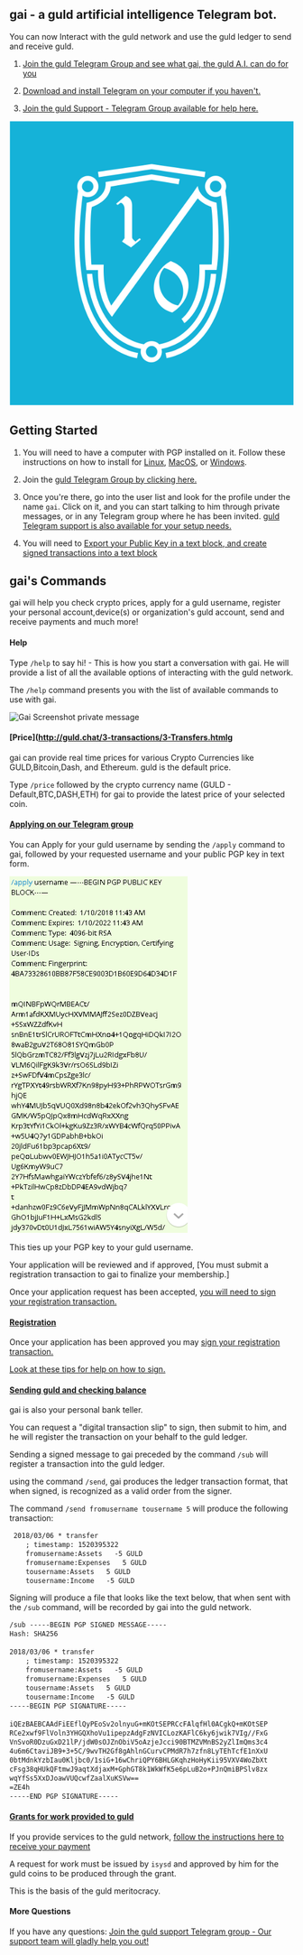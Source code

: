 ## gai - a guld artificial intelligence Telegram bot.

You can now Interact with the guld network and use the guld ledger to send and receive guld.

1. [Join the guld Telegram Group and see what gai, the guld A.I. can do for you](https://t.me/guldcoin) 

2. [Download and install Telegram on your computer if you haven't.](https://telegram.org/) 

3. [Join the guld Support - Telegram Group available for help here.](https://t.me/joinchat/EKTIchEMTw-lRYBFNbumnA)


![](img/gai_logo.png)

## Getting Started

1. You will need to have a computer with PGP installed on it. Follow these instructions on how to install for [Linux](http://guld.email/2-installation/2-Linux.html), [MacOS](http://guld.email/2-installation/3-MacOS.html), or [Windows](http://guld.email/2-installation/4-Windows.html).

2. Join the [guld Telegram Group by clicking here.](https://t.me/guldcoin)

3. Once you're there, go into the user list and look for the profile under the name `gai`. Click on it, and you can start talking to him through private messages, or in any Telegram group where he has been invited.  [guld Telegram support is also available for your setup needs.](https://t.me/joinchat/EKTIchEMTw-lRYBFNbumnA) 

4. You will need to [Export your Public Key in a text block, and create signed transactions into a text block](http://guld.chat/4-FAQ.html)

## gai's Commands

gai will help you check crypto prices, apply for a guld username, register your personal account,device(s) or organization's guld account, send and receive payments and much more! 


#### Help

Type `/help` to say hi! - This is how you start a conversation with gai. He will provide a list of all the available options of interacting with the guld network.

The `/help` command presents you with the list of available commands to use with gai.

![Gai Screenshot private message](img/gai2.png)


#### [Price](http://guld.chat/3-transactions/3-Transfers.htmlg

gai can provide real time prices for various Crypto Currencies like GULD,Bitcoin,Dash, and Ethereum. guld is the default price.

Type `/price` followed by the crypto currency  name (GULD - Default,BTC,DASH,ETH) for gai to provide the latest price of your selected coin.



#### [Applying on our Telegram group](http://guld.chat/3-transactions/1-Application.html)

You can Apply for your guld username by sending the `/apply` command to gai, followed by your requested username and your public PGP key in text form.

![Gai Screenshot private message](img/gai3.png)

This ties up your PGP key to your guld username.

Your application will be reviewed and if approved, [You must submit a registration transaction to gai to finalize your membership.]

Once your application request has been accepted, [you will need to sign your registration transaction.](http://guld.chat/3-transactions/2-Registration.html)


#### [Registration](http://guld.chat/3-transactions/2-Registration.html)

Once your application has been approved you may [sign your registration transaction.](http://guld.chat/3-transactions/2-Registration.html) 

[Look at these tips for help on how to sign.](http://guld.chat/4-FAQ.html)



#### [Sending guld and checking balance](http://guld.chat/3-transactions/3-Transfers.html) 

gai is also your personal bank teller.

You can request a "digital transaction slip" to sign, then submit to him, and he will register the transaction on your behalf to the guld ledger.

Sending a signed message to gai preceded by the command `/sub` will register a transaction into the guld ledger.

using the command `/send`, gai produces the ledger transaction format, that when signed, is recognized as a valid order from the signer.

The command `/send fromusername tousername 5` will produce the following transaction:

``` 
 2018/03/06 * transfer
    ; timestamp: 1520395322
    fromusername:Assets   -5 GULD
    fromusername:Expenses   5 GULD
    tousername:Assets   5 GULD
    tousername:Income   -5 GULD
``` 

Signing will produce a file that looks like the text below, that when sent with the `/sub` command, will be recorded by gai into the guld network.

``` 
/sub -----BEGIN PGP SIGNED MESSAGE-----
Hash: SHA256

2018/03/06 * transfer
    ; timestamp: 1520395322
    fromusername:Assets   -5 GULD
    fromusername:Expenses   5 GULD
    tousername:Assets   5 GULD
    tousername:Income   -5 GULD
-----BEGIN PGP SIGNATURE-----

iQEzBAEBCAAdFiEEflQyPEoSv2olnyuG+mKOtSEPRCcFAlqfHl0ACgkQ+mKOtSEP
RCe2xwf9FlVoln3YHGQXhoVu1ipepzAdgFzNVICLozKAFlC6ky6jwik7VIg//FxG
VnSvoR0DzuGxD21lP/jdW0sOJZnObiV5oAzjeJcci90BTMZVMnBS2yZlImQms3c4
4u6m6CtaviJB9+3+5C/9wvTH2Gf8gAhlnGCurvCPMdR7h7zfn8LyTEhTcfE1nXxU
0btMdnkYzbIau0Kljbc0/1siG+16wChriQPY6BHLGKqhzHoHyKii95VXV4WoZbXt
cFsg38qHUkQFtmwJ9aqtXdjaxM+GphGT8k1WkWfK5e6pLuB2o+PJnQmiBPSlv8zx
wqYfSs5XxDJoawVUQcwfZaalXuKSVw==
=ZE4h
-----END PGP SIGNATURE-----

```


#### [Grants for work provided to guld](http://guld.chat/3-transactions/4-Grants.html)

If you provide services to the guld network, [follow the instructions here to receive your payment](http://guld.chat/3-transactions/4-Grants.html)

A request for work must be issued by `isysd` and approved by him for the guld coins to be produced through the grant.

This is the basis of the guld meritocracy.





#### More Questions

If you have any questions: [Join the guld support Telegram group - Our support team will gladly help you out!](https://t.me/joinchat/EKTIchEMTw-lRYBFNbumnA)
